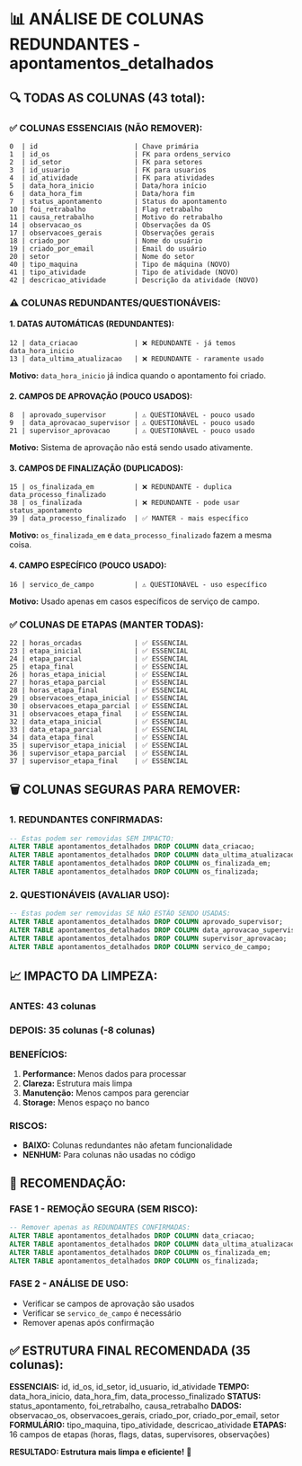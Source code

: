 # 📊 ANÁLISE DE COLUNAS REDUNDANTES - apontamentos_detalhados

## 🔍 TODAS AS COLUNAS (43 total):

### ✅ **COLUNAS ESSENCIAIS (NÃO REMOVER):**
```
0  | id                        | Chave primária
1  | id_os                     | FK para ordens_servico
2  | id_setor                  | FK para setores  
3  | id_usuario                | FK para usuarios
4  | id_atividade              | FK para atividades
5  | data_hora_inicio          | Data/hora início
6  | data_hora_fim             | Data/hora fim
7  | status_apontamento        | Status do apontamento
10 | foi_retrabalho            | Flag retrabalho
11 | causa_retrabalho          | Motivo do retrabalho
14 | observacao_os             | Observações da OS
17 | observacoes_gerais        | Observações gerais
18 | criado_por                | Nome do usuário
19 | criado_por_email          | Email do usuário
20 | setor                     | Nome do setor
40 | tipo_maquina              | Tipo de máquina (NOVO)
41 | tipo_atividade            | Tipo de atividade (NOVO)
42 | descricao_atividade       | Descrição da atividade (NOVO)
```

### ⚠️ **COLUNAS REDUNDANTES/QUESTIONÁVEIS:**

#### **1. DATAS AUTOMÁTICAS (REDUNDANTES):**
```
12 | data_criacao              | ❌ REDUNDANTE - já temos data_hora_inicio
13 | data_ultima_atualizacao   | ❌ REDUNDANTE - raramente usado
```
**Motivo:** `data_hora_inicio` já indica quando o apontamento foi criado.

#### **2. CAMPOS DE APROVAÇÃO (POUCO USADOS):**
```
8  | aprovado_supervisor       | ⚠️ QUESTIONÁVEL - pouco usado
9  | data_aprovacao_supervisor | ⚠️ QUESTIONÁVEL - pouco usado  
21 | supervisor_aprovacao      | ⚠️ QUESTIONÁVEL - pouco usado
```
**Motivo:** Sistema de aprovação não está sendo usado ativamente.

#### **3. CAMPOS DE FINALIZAÇÃO (DUPLICADOS):**
```
15 | os_finalizada_em          | ❌ REDUNDANTE - duplica data_processo_finalizado
38 | os_finalizada             | ❌ REDUNDANTE - pode usar status_apontamento
39 | data_processo_finalizado  | ✅ MANTER - mais específico
```
**Motivo:** `os_finalizada_em` e `data_processo_finalizado` fazem a mesma coisa.

#### **4. CAMPO ESPECÍFICO (POUCO USADO):**
```
16 | servico_de_campo          | ⚠️ QUESTIONÁVEL - uso específico
```
**Motivo:** Usado apenas em casos específicos de serviço de campo.

### ✅ **COLUNAS DE ETAPAS (MANTER TODAS):**
```
22 | horas_orcadas             | ✅ ESSENCIAL
23 | etapa_inicial             | ✅ ESSENCIAL
24 | etapa_parcial             | ✅ ESSENCIAL
25 | etapa_final               | ✅ ESSENCIAL
26 | horas_etapa_inicial       | ✅ ESSENCIAL
27 | horas_etapa_parcial       | ✅ ESSENCIAL
28 | horas_etapa_final         | ✅ ESSENCIAL
29 | observacoes_etapa_inicial | ✅ ESSENCIAL
30 | observacoes_etapa_parcial | ✅ ESSENCIAL
31 | observacoes_etapa_final   | ✅ ESSENCIAL
32 | data_etapa_inicial        | ✅ ESSENCIAL
33 | data_etapa_parcial        | ✅ ESSENCIAL
34 | data_etapa_final          | ✅ ESSENCIAL
35 | supervisor_etapa_inicial  | ✅ ESSENCIAL
36 | supervisor_etapa_parcial  | ✅ ESSENCIAL
37 | supervisor_etapa_final    | ✅ ESSENCIAL
```

## 🗑️ **COLUNAS SEGURAS PARA REMOVER:**

### **1. REDUNDANTES CONFIRMADAS:**
```sql
-- Estas podem ser removidas SEM IMPACTO:
ALTER TABLE apontamentos_detalhados DROP COLUMN data_criacao;
ALTER TABLE apontamentos_detalhados DROP COLUMN data_ultima_atualizacao;
ALTER TABLE apontamentos_detalhados DROP COLUMN os_finalizada_em;
ALTER TABLE apontamentos_detalhados DROP COLUMN os_finalizada;
```

### **2. QUESTIONÁVEIS (AVALIAR USO):**
```sql
-- Estas podem ser removidas SE NÃO ESTÃO SENDO USADAS:
ALTER TABLE apontamentos_detalhados DROP COLUMN aprovado_supervisor;
ALTER TABLE apontamentos_detalhados DROP COLUMN data_aprovacao_supervisor;
ALTER TABLE apontamentos_detalhados DROP COLUMN supervisor_aprovacao;
ALTER TABLE apontamentos_detalhados DROP COLUMN servico_de_campo;
```

## 📈 **IMPACTO DA LIMPEZA:**

### **ANTES:** 43 colunas
### **DEPOIS:** 35 colunas (-8 colunas)

### **BENEFÍCIOS:**
1. **Performance:** Menos dados para processar
2. **Clareza:** Estrutura mais limpa
3. **Manutenção:** Menos campos para gerenciar
4. **Storage:** Menos espaço no banco

### **RISCOS:**
- **BAIXO:** Colunas redundantes não afetam funcionalidade
- **NENHUM:** Para colunas não usadas no código

## 🎯 **RECOMENDAÇÃO:**

### **FASE 1 - REMOÇÃO SEGURA (SEM RISCO):**
```sql
-- Remover apenas as REDUNDANTES CONFIRMADAS:
ALTER TABLE apontamentos_detalhados DROP COLUMN data_criacao;
ALTER TABLE apontamentos_detalhados DROP COLUMN data_ultima_atualizacao;
ALTER TABLE apontamentos_detalhados DROP COLUMN os_finalizada_em;
ALTER TABLE apontamentos_detalhados DROP COLUMN os_finalizada;
```

### **FASE 2 - ANÁLISE DE USO:**
- Verificar se campos de aprovação são usados
- Verificar se `servico_de_campo` é necessário
- Remover apenas após confirmação

## ✅ **ESTRUTURA FINAL RECOMENDADA (35 colunas):**

**ESSENCIAIS:** id, id_os, id_setor, id_usuario, id_atividade
**TEMPO:** data_hora_inicio, data_hora_fim, data_processo_finalizado
**STATUS:** status_apontamento, foi_retrabalho, causa_retrabalho
**DADOS:** observacao_os, observacoes_gerais, criado_por, criado_por_email, setor
**FORMULÁRIO:** tipo_maquina, tipo_atividade, descricao_atividade
**ETAPAS:** 16 campos de etapas (horas, flags, datas, supervisores, observações)

**RESULTADO: Estrutura mais limpa e eficiente!** 🚀
